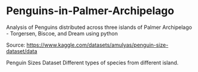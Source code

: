 # Penguins-in-Palmer-Archipelago
Analysis of Penguins distributed across three islands of Palmer Archipelago - Torgersen, Biscoe, and Dream using python


Source:
https://www.kaggle.com/datasets/amulyas/penguin-size-dataset/data

Penguin Sizes Dataset
Different types of species from different island.
